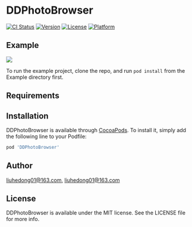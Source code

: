 # DDPhotoBrowser

[![CI Status](https://img.shields.io/travis/liuhedong01@163.com/DDPhotoBrowser.svg?style=flat)](https://travis-ci.org/liuhedong01@163.com/DDPhotoBrowser)
[![Version](https://img.shields.io/cocoapods/v/DDPhotoBrowser.svg?style=flat)](https://cocoapods.org/pods/DDPhotoBrowser)
[![License](https://img.shields.io/cocoapods/l/DDPhotoBrowser.svg?style=flat)](https://cocoapods.org/pods/DDPhotoBrowser)
[![Platform](https://img.shields.io/cocoapods/p/DDPhotoBrowser.svg?style=flat)](https://cocoapods.org/pods/DDPhotoBrowser)

## Example

![](https://github.com/liuhedong01/DDPhotoBrowser/blob/master/2020-10-25%20153349.gif)

To run the example project, clone the repo, and run `pod install` from the Example directory first.

## Requirements

## Installation

DDPhotoBrowser is available through [CocoaPods](https://cocoapods.org). To install
it, simply add the following line to your Podfile:

```ruby
pod 'DDPhotoBrowser'
```

## Author

liuhedong01@163.com, liuhedong01@163.com

## License

DDPhotoBrowser is available under the MIT license. See the LICENSE file for more info.
